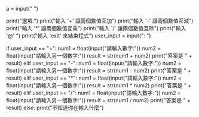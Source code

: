 a = input("              ")





print("選項:")
    print("輸入 '+' 讓兩個數值互加")
    print("輸入 '-' 讓兩個數值互減")
    print("輸入 '*' 讓兩個數值互乘")
    print("輸入 '/' 讓兩個數值互除")
    print("輸入 '@'              ")
    print("輸入 'exit' 來結束程式")
   user_input = input(": ")
    
   if user_input == "+":
      num1 = float(input("請輸入數字:"))
      num2 = float(input("請輸入另一個數字:"))
      result = str(num1 + num2)
      print("答案是 " + result)
   elif user_input == "-":
      num1 = float(input("請輸入數字:"))
      num2 = float(input("請輸入另一個數字:"))
      result = str(num1 - num2)
      print("答案是 " + result)
   elif user_input == "*":
      num1 = float(input("請輸入數字:"))
      num2 = float(input("請輸入另一個數字:"))
      result = str(num1 * num2)
      print("答案是 " + result)
   elif user_input == "/":
      num1 = float(input("請輸入數字:"))
      num2 = float(input("請輸入另一個數字:"))
      result = str(num1 / num2)
      print("答案是 " + result)
   else:
      print("不知道你在輸入什麼")  
